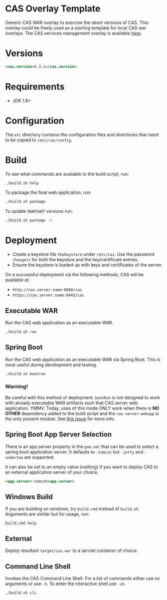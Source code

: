 CAS Overlay Template
============================

Generic CAS WAR overlay to exercise the latest versions of CAS. This overlay could be freely used as a starting template for local CAS war overlays. The CAS services management overlay is available [here](https://github.com/apereo/cas-services-management-overlay).

# Versions

```xml
<cas.version>5.3.x</cas.version>
```

# Requirements

* JDK 1.8+

# Configuration 

The `etc` directory contains the configuration files and directories that need to be copied to `/etc/cas/config`.

# Build

To see what commands are available to the build script, run:

```bash
./build.sh help
```

To package the final web application, run:

```bash
./build.sh package
```

To update `SNAPSHOT` versions run:

```bash
./build.sh package -U
```

# Deployment

- Create a keystore file `thekeystore` under `/etc/cas`. Use the password `changeit` for both the keystore and the key/certificate entries.
- Ensure the keystore is loaded up with keys and certificates of the server.

On a successful deployment via the following methods, CAS will be available at:

* `http://cas.server.name:8080/cas`
* `https://cas.server.name:8443/cas`

## Executable WAR

Run the CAS web application as an executable WAR.

```bash
./build.sh run
```

## Spring Boot

Run the CAS web application as an executable WAR via Spring Boot. This is most useful during development and testing.

```bash
./build.sh bootrun
```

### Warning!

Be careful with this method of deployment. `bootRun` is not designed to work with already executable WAR artifacts such that CAS server web application. YMMV. Today, uses of this mode ONLY work when there is **NO OTHER** dependency added to the build script and the `cas-server-webapp` is the only present module. See [this issue](https://github.com/spring-projects/spring-boot/issues/8320) for more info.


## Spring Boot App Server Selection

There is an app.server property in the `pom.xml` that can be used to select a spring boot application server.
It defaults to `-tomcat` but `-jetty` and `-undertow` are supported.

It can also be set to an empty value (nothing) if you want to deploy CAS to an external application server of your choice.

```xml
<app.server>-tomcat<app.server>
```

## Windows Build

If you are building on windows, try `build.cmd` instead of `build.sh`. Arguments are similar but for usage, run:

```
build.cmd help
```

## External

Deploy resultant `target/cas.war`  to a servlet container of choice.


## Command Line Shell

Invokes the CAS Command Line Shell. For a list of commands either use no arguments or use `-h`. To enter the interactive shell use `-sh`.

```bash
./build.sh cli
```